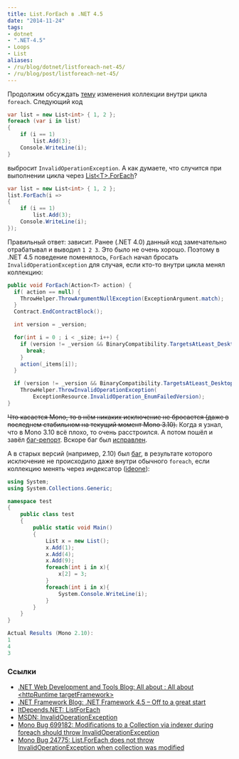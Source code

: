 ```yaml
---
title: List.ForEach в .NET 4.5
date: "2014-11-24"
tags:
- dotnet
- ".NET-4.5"
- Loops
- List
aliases:
- /ru/blog/dotnet/listforeach-net-45/
- /ru/blog/post/listforeach-net-45/
---
```


Продолжим обсуждать [тему](http://aakinshin.blogspot.ru/2014/11/dotnet-list-version-side-effect.html) изменения коллекции внутри цикла `foreach`. Следующий код

```cs
var list = new List<int> { 1, 2 };
foreach (var i in list)
{
    if (i == 1)
        list.Add(3);
    Console.WriteLine(i);
}
```

выбросит `InvalidOperationException`. А как думаете, что случится при выполнении цикла через [List&lt;T&gt;.ForEach](http://msdn.microsoft.com/library/bwabdf9z.aspx)?


```cs
var list = new List<int> { 1, 2 };
list.ForEach(i =>
{
    if (i == 1)
        list.Add(3);
    Console.WriteLine(i);
});
```


Правильный ответ: зависит.<!--more--> Ранее (.NET 4.0) данный код замечательно отрабатывал и выводил `1 2 3`. Это было не очень хорошо. Поэтому в .NET 4.5 поведение поменялось, `ForEach` начал бросать `InvalidOperationException` для случая, если кто-то внутри цикла менял коллекцию:

```cs
public void ForEach(Action<T> action) {
  if( action == null) { 
    ThrowHelper.ThrowArgumentNullException(ExceptionArgument.match);
  } 
  Contract.EndContractBlock();

  int version = _version;

  for(int i = 0 ; i < _size; i++) {
    if (version != _version && BinaryCompatibility.TargetsAtLeast_Desktop_V4_5) { 
      break; 
    }
    action(_items[i]); 
  }

  if (version != _version && BinaryCompatibility.TargetsAtLeast_Desktop_V4_5)
    ThrowHelper.ThrowInvalidOperationException(
        ExceptionResource.InvalidOperation_EnumFailedVersion); 
}
```

<span style="text-decoration: line-through;">Что касается Mono, то в нём никаких исключение не бросается (даже в последнем стабильном на текущий момент Mono 3.10).</span> Когда я узнал, что в Mono 3.10 всё плохо, то очень расстроился. А потом пошёл и завёл [баг-репорт](https://bugzilla.xamarin.com/show_bug.cgi?id=24775). Вскоре баг был [исправлен](https://github.com/mono/mono/commit/5517c56afa66f4d54575b01adb86fe1577128c01).

А в старых версий (например, 2.10) был [баг](http://lists.ximian.com/pipermail/mono-bugs/2011-June/112085.html), в результате которого исключение не происходило даже внутри обычного `foreach`, если коллекцию менять через индексатор ([ideone](http://ideone.com/A3DbN)):

```cs
using System;
using System.Collections.Generic;

namespace test
{
    public class test
    {
        public static void Main()
        {
            List x = new List();
            x.Add(1);
            x.Add(4);
            x.Add(9);
            foreach(int i in x){
                x[2] = 3;
            }
            foreach(int i in x){
                System.Console.WriteLine(i);
            }
        }
    }
}

Actual Results (Mono 2.10):
1
4
3
```

### Ссылки

* [.NET Web Development and Tools Blog: All about : All about &lt;httpRuntime targetFramework&gt;](http://blogs.msdn.com/b/webdev/archive/2012/11/19/all-about-httpruntime-targetframework.aspx)
* [.NET Framework Blog: .NET Framework 4.5 – Off to a great start](http://blogs.msdn.com/b/dotnet/archive/2012/10/17/net-framework-4-5-off-to-a-great-start.aspx)
* [ItDepends.NET: ListForEach](https://github.com/AndreyAkinshin/ItDepends.NET/tree/master/ListForEach)
* [MSDN: InvalidOperationException](http://msdn.microsoft.com/library/system.invalidoperationexception.aspx)
* [Mono Bug 699182: Modifications to a Collection via indexer during foreach should throw InvalidOperationException](http://lists.ximian.com/pipermail/mono-bugs/2011-June/112085.html)
* [Mono Bug 24775: List.ForEach does not throw InvalidOperationException when collection was modified](https://bugzilla.xamarin.com/show_bug.cgi?id=24775)